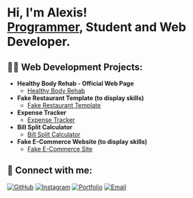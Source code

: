 <h1>Hi, I'm Alexis! <br/><a href="https://github.com/alexis0822">Programmer</a>, Student and Web Developer.</h1>

<h2>👨‍💻 Web Development Projects:</h2>

- <b>Healthy Body Rehab - Official Web Page</b>
  - [Healthy Body Rehab](https://github.com/alexis0822/HBR-page)
- <b>Fake Restaurant Template (to display skills)</b>
  - [Fake Restaurant Template](https://github.com/alexis0822/rest-template)
- <b>Expense Tracker</b>
  - [Expense Tracker](https://github.com/alexis0822/expense-tracker)
- <b>Bill Split Calculator</b>
  - [Bill Split Calculator](https://github.com/alexis0822/bill-split-calculator)
- <b>Fake E-Commerce Website (to display skills)</b>
  - [Fake E-Commerce Site](https://github.com/alexis0822/fake-ecommerce)

<h2> 🤳 Connect with me:</h2>

[![GitHub](https://img.shields.io/badge/GitHub-100000?style=for-the-badge&logo=github&logoColor=white)](https://github.com/alexis0822)
[![Instagram](https://img.shields.io/badge/Instagram-E4405F?style=for-the-badge&logo=instagram&logoColor=white)](https://instagram.com/ajnl23)
[![Portfolio](https://img.shields.io/badge/Portfolio-FF5722?style=for-the-badge&logo=google-chrome&logoColor=white)](https://ajnl.com)
[![Email](https://img.shields.io/badge/Email-D14836?style=for-the-badge&logo=gmail&logoColor=white)](mailto:alexisjnegron@gmail.com)

<!--
**alexis0822/alexis0822** is a ✨ _special_ ✨ repository because its `README.md` (this file) appears on your GitHub profile.

Here are some ideas to get you started:

- 🔭 I’m currently working on ...
- 🌱 I’m currently learning ...
- 👯 I’m looking to collaborate on ...
- 🤔 I’m looking for help with ...
- 💬 Ask me about ...
- 📫 How to reach me: ...
- 😄 Pronouns: ...
- ⚡ Fun fact: ...
-->
